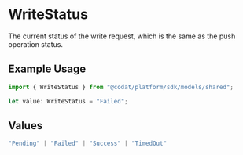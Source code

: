 # WriteStatus

The current status of the write request, which is the same as the push operation status.

## Example Usage

```typescript
import { WriteStatus } from "@codat/platform/sdk/models/shared";

let value: WriteStatus = "Failed";
```

## Values

```typescript
"Pending" | "Failed" | "Success" | "TimedOut"
```